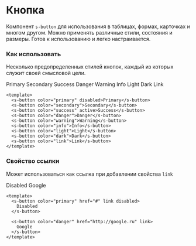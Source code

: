 # Кнопка

Компонент `s-button` для использования в таблицах, формах, карточках и многом другом. 
Можно применять различные стили, состояния и размеры. Готов к использованию и легко настраивается.

### Как использовать
Несколько предопределенных стилей кнопок, каждый из которых служит своей смысловой цели.

<s-button class="me-1" color="primary" disabled>Primary</s-button>
<s-button class="me-1" color="secondary">Secondary</s-button>
<s-button class="me-1" color="success" active>Success</s-button>
<s-button class="me-1" color="danger">Danger</s-button>
<s-button class="me-1" color="warning">Warning</s-button>
<s-button class="me-1" color="info">Info</s-button>
<s-button class="me-1" color="light">Light</s-button>
<s-button class="me-1" color="dark">Dark</s-button>
<s-button class="me-1" color="link">Link</s-button>

``` vue
<template>
  <s-button color="primary" disabled>Primary</s-button>
  <s-button color="secondary">Secondary</s-button>
  <s-button color="success" active>Success</s-button>
  <s-button color="danger">Danger</s-button>
  <s-button color="warning">Warning</s-button>
  <s-button color="info">Info</s-button>
  <s-button color="light">Light</s-button>
  <s-button color="dark">Dark</s-button>
  <s-button color="link">Link</s-button>
</template>
```

### Свойство ссылки
Может использоваться как ссылка при добавлении свойства `link`

<s-button class="me-1" color="primary" href="#" link disabled>
    Disabled
</s-button>

<s-button class="me-1" color="danger" href="http://google.ru" link>
    Google
</s-button>

``` vue
<template>
  <s-button color="primary" href="#" link disabled>
    Disabled
  </s-button>

  <s-button color="danger" href="http://google.ru" link>
    Google
  </s-button>
</template>
```